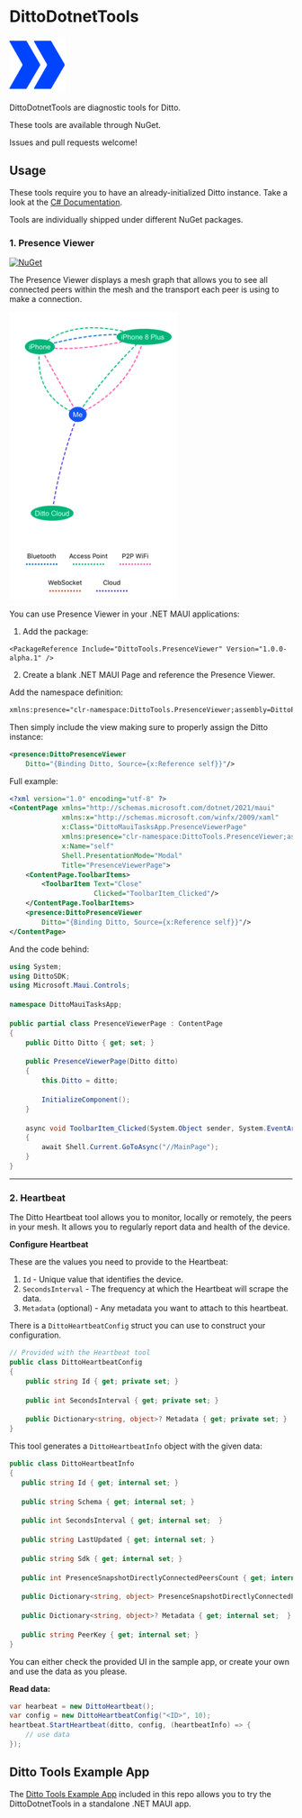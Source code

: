 #  DittoDotnetTools  


<img src="icon.png" alt="Ditto Logo" width="100">
<br/>

DittoDotnetTools are diagnostic tools for Ditto. 

These tools are available through NuGet. 

Issues and pull requests welcome!

## Usage 

These tools require you to have an already-initialized Ditto instance. Take a look at the [C# Documentation](https://docs.ditto.live/get-started/install-guides/c-sharp). 


Tools are individually shipped under different NuGet packages. 

### 1. Presence Viewer 

[![NuGet](https://img.shields.io/nuget/v/DittoTools.PresenceViewer.svg)](https://www.nuget.org/packages/DittoTools.PresenceViewer)

The Presence Viewer displays a mesh graph that allows you to see all connected peers within the mesh and the transport each peer is using to make a connection.

 <img src="Img/presenceViewer.png" alt="Presence Viewer Image" width="300">  

You can use Presence Viewer in your .NET MAUI applications: 

1. Add the package: 

```
<PackageReference Include="DittoTools.PresenceViewer" Version="1.0.0-alpha.1" />
```

2. Create a blank .NET MAUI Page and reference the Presence Viewer. 

Add the namespace definition: 

```xml
xmlns:presence="clr-namespace:DittoTools.PresenceViewer;assembly=DittoPresenceViewer"
```

Then simply include the view making sure to properly assign the Ditto instance: 

```xml 
<presence:DittoPresenceViewer
    Ditto="{Binding Ditto, Source={x:Reference self}}"/>
```

Full example: 

```xml
<?xml version="1.0" encoding="utf-8" ?>
<ContentPage xmlns="http://schemas.microsoft.com/dotnet/2021/maui"
             xmlns:x="http://schemas.microsoft.com/winfx/2009/xaml"
             x:Class="DittoMauiTasksApp.PresenceViewerPage"
             xmlns:presence="clr-namespace:DittoTools.PresenceViewer;assembly=DittoPresenceViewer"
             x:Name="self"
             Shell.PresentationMode="Modal"
             Title="PresenceViewerPage">
    <ContentPage.ToolbarItems>
        <ToolbarItem Text="Close"
                     Clicked="ToolbarItem_Clicked"/>
    </ContentPage.ToolbarItems>
    <presence:DittoPresenceViewer
        Ditto="{Binding Ditto, Source={x:Reference self}}"/>
</ContentPage>
```

And the code behind: 

```csharp
using System;
using DittoSDK;
using Microsoft.Maui.Controls;

namespace DittoMauiTasksApp;

public partial class PresenceViewerPage : ContentPage
{
    public Ditto Ditto { get; set; }

    public PresenceViewerPage(Ditto ditto)
    {
        this.Ditto = ditto;

        InitializeComponent();
    }

    async void ToolbarItem_Clicked(System.Object sender, System.EventArgs e)
    {
        await Shell.Current.GoToAsync("//MainPage");
    }
}
```
_ _ _ 

### 2. Heartbeat

The Ditto Heartbeat tool allows you to monitor, locally or remotely, the peers in your mesh. It allows you to regularly report data and health of the device.

**Configure Heartbeat**

These are the values you need to provide to the Heartbeat:
1. `Id` - Unique value that identifies the device.
2. `SecondsInterval` - The frequency at which the Heartbeat will scrape the data.
3. `Metadata` (optional) - Any metadata you want to attach to this heartbeat.

There is a `DittoHeartbeatConfig` struct you can use to construct your configuration.

```csharp
// Provided with the Heartbeat tool
public class DittoHeartbeatConfig 
{
    public string Id { get; private set; }

    public int SecondsInterval { get; private set; }

    public Dictionary<string, object>? Metadata { get; private set; }
}
```

This tool generates a `DittoHeartbeatInfo` object with the given data:

```csharp
public class DittoHeartbeatInfo
{
   public string Id { get; internal set; }

   public string Schema { get; internal set; }

   public int SecondsInterval { get; internal set;  }

   public string LastUpdated { get; internal set; }

   public string Sdk { get; internal set; }

   public int PresenceSnapshotDirectlyConnectedPeersCount { get; internal set; }

   public Dictionary<string, object> PresenceSnapshotDirectlyConnectedPeers { get; internal set; }

   public Dictionary<string, object>? Metadata { get; internal set;  }

   public string PeerKey { get; internal set; }
}
```

You can either check the provided UI in the sample app, or create your own and use the data as you please. 

**Read data:**

```csharp
var hearbeat = new DittoHeartbeat();
var config = new DittoHeartbeatConfig("<ID>", 10);
heartbeat.StartHeartbeat(ditto, config, (heartbeatInfo) => {
    // use data
});
```


## Ditto Tools Example App 


The [Ditto Tools Example App](https://github.com/getditto/DittoDotnetTools/tree/main/SampleApp) included in this repo allows you to try the DittoDotnetTools in a standalone .NET MAUI app. 

